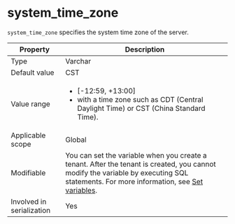 # system_time_zone

`system_time_zone` specifies the system time zone of the server.

| **Property** | **Description** |
|---------|----------------------------------------------------------------------------------------------------------------------------------|
| Type | Varchar |
| Default value | CST |
| Value range | <ul><li> \[-12:59, +13:00\]  </li> <li> with a time zone such as CDT (Central Daylight Time) or CST (China Standard Time).  </li> </ul> |
| Applicable scope | Global |
| Modifiable | You can set the variable when you create a tenant. After the tenant is created, you cannot modify the variable by executing SQL statements. For more information, see [Set variables](../../2.administrator-guide/2.basic-database-management/2.configuration-management/3.set-variables.md).  |
| Involved in serialization | Yes |
